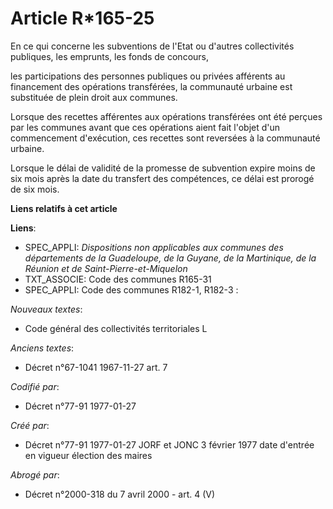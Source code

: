# Article R*165-25

En ce qui concerne les subventions de l'Etat ou d'autres collectivités publiques, les emprunts, les fonds de concours,

les participations des personnes publiques ou privées afférents au financement des opérations transférées, la communauté
urbaine est substituée de plein droit aux communes.

Lorsque des recettes afférentes aux opérations transférées ont été perçues par les communes avant que ces opérations aient
fait l'objet d'un commencement d'exécution, ces recettes sont reversées à la communauté urbaine.

Lorsque le délai de validité de la promesse de subvention expire moins de six mois après la date du transfert des
compétences, ce délai est prorogé de six mois.

**Liens relatifs à cet article**

**Liens**:

  - SPEC_APPLI: *Dispositions non applicables aux communes des départements de la Guadeloupe, de la Guyane, de la Martinique, de la Réunion et de Saint-Pierre-et-Miquelon*
  - TXT_ASSOCIE: Code des communes R165-31
  - SPEC_APPLI: Code des communes R182-1, R182-3 :

_Nouveaux textes_:

  - Code général des collectivités territoriales L

_Anciens textes_:

  - Décret n°67-1041 1967-11-27 art. 7

_Codifié par_:

  - Décret n°77-91 1977-01-27

_Créé par_:

  - Décret n°77-91 1977-01-27 JORF et JONC 3 février 1977 date d'entrée en vigueur élection des maires

_Abrogé par_:

  - Décret n°2000-318 du 7 avril 2000 - art. 4 (V)
